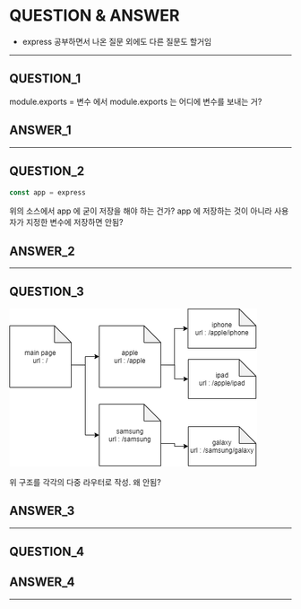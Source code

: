 # QUESTION & ANSWER
* express 공부하면서 나온 질문 외에도 다른 질문도 할거임
---
## QUESTION_1

module.exports = 변수 에서 module.exports 는 어디에 변수를 보내는 거?

## ANSWER_1
---
## QUESTION_2

```javascript
const app = express
```

위의 소스에서 app 에 굳이 저장을 해야 하는 건가? app 에 저장하는 것이 아니라 사용자가 지정한 변수에 저장하면 안됨?

## ANSWER_2

---
## QUESTION_3

![질문용 이미지](./imgFolder/expressStudyIMG4.png)

위 구조를 각각의 다중 라우터로 작성. 왜 안됨?

## ANSWER_3
---
## QUESTION_4

## ANSWER_4
---
